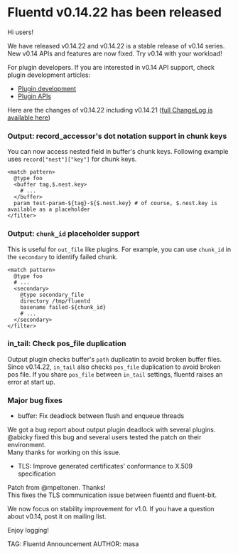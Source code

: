 # Fluentd v0.14.22 has been released

Hi users!

We have released v0.14.22 and v0.14.22 is a stable release of v0.14 series. New v0.14 APIs and features are now fixed.
Try v0.14 with your workload!

For plugin developers. If you are interested in v0.14 API support,
check plugin development articles:

- [Plugin development](https://docs.fluentd.org/v0.14/categories/plugin-development)
- [Plugin APIs](https://docs.fluentd.org/v0.14/categories/plugin-apis)

Here are the changes of v0.14.22 including v0.14.21 ([full ChangeLog is available here](https://github.com/fluent/fluentd/blob/master/CHANGELOG.md))

### Output: record_accessor's dot notation support in chunk keys

You can now access nested field in buffer's chunk keys. Following example uses `record["nest"]["key"]` for chunk keys.

```
<match pattern>
  @type foo
  <buffer tag,$.nest.key>
    # ...
  </buffer>
  param test-param-${tag}-${$.nest.key} # of course, $.nest.key is available as a placeholder
</filter>
```

### Output: `chunk_id` placeholder support

This is useful for `out_file` like plugins. For example, you can use `chunk_id` in the `secondary` to identify failed chunk.

```
<match pattern>
  @type foo
  # ...
  <secondary>
    @type secondary_file
    directory /tmp/fluentd
    basename failed-${chunk_id}
    # ...
  </secondary>
</filter>
```

### in\_tail: Check pos\_file duplication

Output plugin checks buffer's `path` duplicatin to avoid broken buffer files.
Since v0.14.22, `in_tail` also checks `pos_file` duplication to avoid broken pos file.
If you share `pos_file` between `in_tail` settings, fluentd raises an error at start up.

### Major bug fixes

* buffer: Fix deadlock between flush and enqueue threads

We got a bug report about output plugin deadlock with several plugins.<br />
@abicky fixed this bug and several users tested the patch on their environment.<br />
Many thanks for working on this issue. 

* TLS: Improve generated certificates' conformance to X.509 specification

Patch from @mpeltonen. Thanks!<br />
This fixes the TLS communication issue between fluentd and fluent-bit.<br />

We now focus on stability improvement for v1.0.
If you have a question about v0.14, post it on mailing list.

Enjoy logging!


TAG: Fluentd Announcement
AUTHOR: masa
